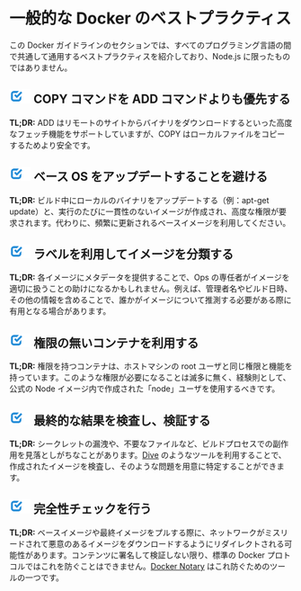 [✔]: ../../assets/images/checkbox-small-blue.png

# 一般的な Docker のベストプラクティス

この Docker ガイドラインのセクションでは、すべてのプログラミング言語の間で共通して通用するベストプラクティスを紹介しており、Node.js に限ったものではありません。

## ![✔] COPY コマンドを ADD コマンドよりも優先する

**TL;DR:** ADD はリモートのサイトからバイナリをダウンロードするといった高度なフェッチ機能をサポートしていますが、COPY はローカルファイルをコピーするためより安全です。

## ![✔] ベース OS をアップデートすることを避ける

**TL;DR:** ビルド中にローカルのバイナリをアップデートする（例：apt-get update）と、実行のたびに一貫性のないイメージが作成され、高度な権限が要求されます。代わりに、頻繁に更新されるベースイメージを利用してください。

## ![✔] ラベルを利用してイメージを分類する

**TL;DR:** 各イメージにメタデータを提供することで、Ops の専任者がイメージを適切に扱うことの助けになるかもしれません。例えば、管理者名やビルド日時、その他の情報を含めることで、誰かがイメージについて推測する必要がある際に有用となる場合があります。

## ![✔] 権限の無いコンテナを利用する

**TL;DR:** 権限を持つコンテナは、ホストマシンの root ユーザと同じ権限と機能を持っています。このような権限が必要になることは滅多に無く、経験則として、公式の Node イメージ内で作成された「node」ユーザを使用するべきです。

## ![✔] 最終的な結果を検査し、検証する

**TL;DR:** シークレットの漏洩や、不要なファイルなど、ビルドプロセスでの副作用を見落としがちなことがあります。[Dive](https://github.com/wagoodman/dive) のようなツールを利用することで、作成されたイメージを検査し、そのような問題を用意に特定することができます。

## ![✔] 完全性チェックを行う

**TL;DR:** ベースイメージや最終イメージをプルする際に、ネットワークがミスリードされて悪意のあるイメージをダウンロードするようにリダイレクトされる可能性があります。コンテンツに署名して検証しない限り、標準の Docker プロトコルではこれを防ぐことはできません。[Docker Notary](https://docs.docker.com/notary/getting_started/) はこれ防ぐためのツールの一つです。
